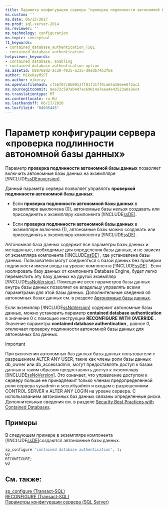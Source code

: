 ```yaml
---
title: Параметр конфигурации сервера "проверка подлинности автономной базы данных" | Документы Майкрософт
ms.custom: ''
ms.date: 06/13/2017
ms.prod: sql-server-2014
ms.reviewer: ''
ms.technology: configuration
ms.topic: conceptual
f1_keywords:
- contained_database_authentication_TSQL
- contained database authentication
helpviewer_keywords:
- contained database, enabling
- contained database authentication option
ms.assetid: b80768d2-ac20-4035-a335-d9adb74b3f6e
author: MikeRayMSFT
ms.author: mikeray
ms.openlocfilehash: cf5bf07c8b0913ff81f31ff0ca64a18eee0f2ac2
ms.sourcegitcommit: 9ee72c507ab447ac69014a7eea4e43523a0a3ec4
ms.translationtype: MT
ms.contentlocale: ru-RU
ms.lasthandoff: 06/17/2020
ms.locfileid: "84935445"
---
```

# <a name="contained-database-authentication-server-configuration-option"></a>Параметр конфигурации сервера «проверка подлинности автономной базы данных»
  Параметр **проверка подлинности автономной базы данных** позволяет включить автономные базы данных на экземпляре [!INCLUDE[ssDEnoversion](../../includes/ssdenoversion-md.md)].  
  
 Данный параметр сервера позволяет управлять **проверкой подлинности автономной базы данных**.  
  
-   Если **проверка подлинности автономной базы данных** в экземпляре выключена (0), автономные базы нельзя создавать или присоединять к экземпляру компонента [!INCLUDE[ssDE](../../includes/ssde-md.md)].  
  
-   Если **проверка подлинности автономной базы данных** в экземпляре включена (1), автономные базы можно создавать или присоединять к экземпляру компонента [!INCLUDE[ssDE](../../includes/ssde-md.md)].  
  
 Автономная база данных содержит все параметры базы данных и метаданные, необходимые для определения базы данных, и не зависит от экземпляра компонента [!INCLUDE[ssDE](../../includes/ssde-md.md)] , где установлена базы данных. Пользователи могут соединяться с базой данных без проверки подлинности имени входа на уровне компонента [!INCLUDE[ssDE](../../includes/ssde-md.md)] . Если изолировать базу данных от компонента Database Engine, будет легко переместить эту базу данных на другой экземпляр [!INCLUDE[ssNoVersion](../../includes/ssnoversion-md.md)]. Помещение всех параметров базы данных внутрь базы данных позволяет ее владельцу управлять всеми параметрами для этой базы данных. Дополнительные сведения об автономных базах данных см. в разделе [Автономные базы данных](../../relational-databases/databases/contained-databases.md).  
  
 Если экземпляр [!INCLUDE[ssNoVersion](../../includes/ssnoversion-md.md)] содержит автономные базы данных, можно установить параметр **contained database authentication** в значение 0 с помощью инструкции **RECONFIGURE WITH OVERRIDE** . Значение параметра **contained database authentication** , равное 0, отключает проверку подлинности автономной базы данных для автономных баз данных.  
  
> [!IMPORTANT]  
>  При включении автономных баз данных базы данных пользователи с разрешением ALTER ANY USER, такие как члены роли базы данных db_owner или db_accessadmin, могут предоставлять доступ к базам данных и таким образом предоставлять доступ к экземпляру [!INCLUDE[ssNoVersion](../../includes/ssnoversion-md.md)]. Это означает, что управление доступом к серверу больше не принадлежит только членам предопределенной роли сервера sysadmin и securityadmin и входам с разрешениями CONTROL SERVER и ALTER ANY LOGIN на уровне сервера. С использованием автономных баз данных связаны определенные риски. Дополнительные сведения см. в разделе [Security Best Practices with Contained Databases](../../relational-databases/databases/security-best-practices-with-contained-databases.md).  
  
## <a name="examples"></a>Примеры  
 В следующем примере в экземпляре компонента [!INCLUDE[ssDE](../../includes/ssde-md.md)]создаются автономные базы данных.  
  
```sql  
sp_configure 'contained database authentication', 1;  
GO  
RECONFIGURE;  
GO  
```  
  
## <a name="see-also"></a>См. также:  
 [sp_configure (Transact-SQL)](/sql/relational-databases/system-stored-procedures/sp-configure-transact-sql)   
 [RECONFIGURE (Transact-SQL)](/sql/t-sql/language-elements/reconfigure-transact-sql)   
 [Параметры конфигурации сервера (SQL Server)](server-configuration-options-sql-server.md)  
  
  
